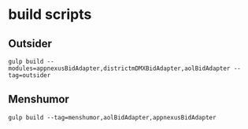 # build scripts

## Outsider

`gulp build --modules=appnexusBidAdapter,districtmDMXBidAdapter,aolBidAdapter --tag=outsider`

## Menshumor

`gulp build --tag=menshumor,aolBidAdapter,appnexusBidAdapter`
